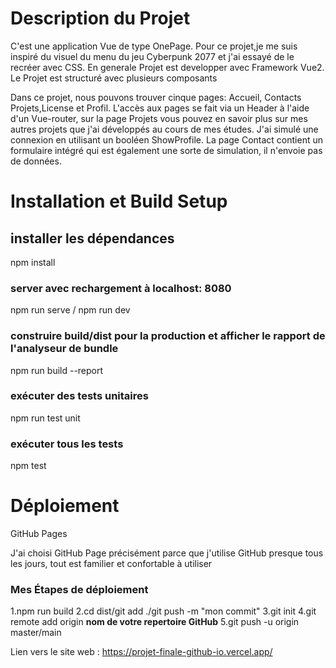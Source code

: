  

# Description du Projet

 C'est  une application Vue de type OnePage.
    Pour ce projet,je me suis inspiré du  visuel du menu du jeu Cyberpunk 2077 et j'ai essayé de le recréer avec CSS.
    En generale Projet est developper avec Framework Vue2. 
    Le Projet est structuré avec plusieurs composants

   Dans ce projet, nous pouvons trouver cinque pages: Accueil, Contacts Projets,License et Profil.
L'accès aux pages se fait via un Header à l'aide d'un Vue-router, sur la page Projets vous pouvez en savoir plus sur mes autres projets que j'ai développés au cours de mes études.
    J'ai simulé une connexion en utilisant un booléen ShowProfile.
La page Contact contient un formulaire intégré qui est également une sorte de simulation, il n'envoie pas de données.




# Installation et Build Setup

## installer les dépendances
npm install

### server avec rechargement à localhost: 8080
npm run serve / npm run dev

### construire build/dist pour la production et afficher le rapport de l'analyseur de bundle
npm run build --report

### exécuter des tests unitaires
npm run test unit

### exécuter tous les tests
npm test


# Déploiement

GitHub Pages

 J'ai choisi GitHub Page précisément parce que j'utilise GitHub presque tous les jours, tout est familier et confortable à utiliser

### Mes Étapes de déploiement

1.npm run build
2.cd dist/git add ./git push -m "mon commit" 
3.git init
4.git remote add origin **nom de votre repertoire GitHub**
5.git push -u origin master/main

Lien vers le site web : https://projet-finale-github-io.vercel.app/

